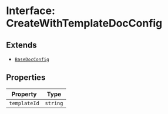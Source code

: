 # Interface: CreateWithTemplateDocConfig

## Extends

- [`BaseDocConfig`](../../../DesignConfig.types/interfaces/BaseDocConfig.md)

## Properties

| Property | Type |
| ------ | ------ |
| `templateId` | `string` |
